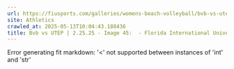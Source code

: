 ```yaml
---
url: https://fiusports.com/galleries/womens-beach-volleyball/bvb-vs-utep-2-25-25/image-45/356/62725
site: Athletics
crawled_at: 2025-05-13T10:04:43.188436
title: Bvb vs UTEP | 2.25.25 - Image 45:  - Florida International University
---
```


Error generating fit markdown: '<' not supported between instances of 'int' and 'str'